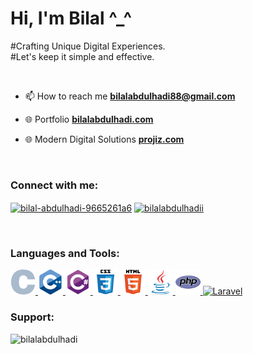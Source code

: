 <h1 align="left">Hi, I'm Bilal ^_^</h1>
<!-- <img align="right" alt="Coding" width="250" src="https://media.tenor.com/_DOBjnGspYAAAAAC/code-coding.gif"> -->

#Crafting Unique Digital Experiences. <br>
#Let's keep it simple and effective.

<br>

- 📫 How to reach me **bilalabdulhadi88@gmail.com**

- 🌐 Portfolio **<a href="https://bilalabdulhadi.com/" target="blank">bilalabdulhadi.com</a>**

- 🌐 Modern Digital Solutions **<a href="https://projiz.com/" target="blank">projiz.com</a>**

<br>
<h3 align="left">Connect with me:</h3>
<p align="left">
<a href="https://www.linkedin.com/in/bilalabdulhadii/" target="blank"><img align="center" src="https://raw.githubusercontent.com/rahuldkjain/github-profile-readme-generator/master/src/images/icons/Social/linked-in-alt.svg" alt="bilal-abdulhadi-9665261a6" height="30" width="40" /></a>
<a href="https://instagram.com/bilalabdulhadii" target="blank"><img align="center" src="https://raw.githubusercontent.com/rahuldkjain/github-profile-readme-generator/master/src/images/icons/Social/instagram.svg" alt="bilalabdulhadii" height="30" width="40" /></a>
</p>

<br>
<h3 align="left">Languages and Tools:</h3>
<p align="left"><a href="https://www.cprogramming.com/" target="_blank" rel="noreferrer"> <img src="https://raw.githubusercontent.com/devicons/devicon/master/icons/c/c-original.svg" alt="c" width="40" height="40"/> </a> <a href="https://www.w3schools.com/cpp/" target="_blank" rel="noreferrer"> <img src="https://raw.githubusercontent.com/devicons/devicon/master/icons/cplusplus/cplusplus-original.svg" alt="cplusplus" width="40" height="40"/> </a> <a href="https://www.w3schools.com/cs/" target="_blank" rel="noreferrer"> <img src="https://raw.githubusercontent.com/devicons/devicon/master/icons/csharp/csharp-original.svg" alt="csharp" width="40" height="40"/> </a> <a href="https://www.w3schools.com/css/" target="_blank" rel="noreferrer"> <img src="https://raw.githubusercontent.com/devicons/devicon/master/icons/css3/css3-original-wordmark.svg" alt="css3" width="40" height="40"/> </a> <a href="https://www.w3.org/html/" target="_blank" rel="noreferrer"> <img src="https://raw.githubusercontent.com/devicons/devicon/master/icons/html5/html5-original-wordmark.svg" alt="html5" width="40" height="40"/> </a> <a href="https://www.java.com" target="_blank" rel="noreferrer"> <img src="https://raw.githubusercontent.com/devicons/devicon/master/icons/java/java-original.svg" alt="java" width="40" height="40"/> </a> <a href="https://www.php.net" target="_blank" rel="noreferrer"> <img src="https://raw.githubusercontent.com/devicons/devicon/master/icons/php/php-original.svg" alt="php" width="40" height="40"/> </a>  <a href="https://laravel.com/" target="_blank" rel="noreferrer"> <img src="https://github.com/bilalabdulhadii/bilalabdulhadii/assets/82761097/7d576fb3-c4ed-4e34-a173-2efb64409544" alt="Laravel" width="35" height="35"/> </a>

<h3 align="left">Support:</h3>
<p><a href="https://www.buymeacoffee.com/bilalabdulhadii"> <img align="left" src="https://cdn.buymeacoffee.com/buttons/v2/default-yellow.png" height="50" width="210" alt="bilalabdulhadi" /></a></p><br><br><br><br>
